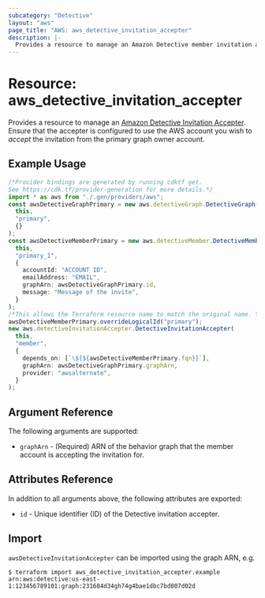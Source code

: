 ```yaml
---
subcategory: "Detective"
layout: "aws"
page_title: "AWS: aws_detective_invitation_accepter"
description: |-
  Provides a resource to manage an Amazon Detective member invitation accepter.
---
```


# Resource: aws\_detective\_invitation\_accepter

Provides a resource to manage an [Amazon Detective Invitation Accepter](https://docs.aws.amazon.com/detective/latest/APIReference/API_AcceptInvitation.html). Ensure that the accepter is configured to use the AWS account you wish to *accept* the invitation from the primary graph owner account.

## Example Usage

```typescript
/*Provider bindings are generated by running cdktf get.
See https://cdk.tf/provider-generation for more details.*/
import * as aws from "./.gen/providers/aws";
const awsDetectiveGraphPrimary = new aws.detectiveGraph.DetectiveGraph(
  this,
  "primary",
  {}
);
const awsDetectiveMemberPrimary = new aws.detectiveMember.DetectiveMember(
  this,
  "primary_1",
  {
    accountId: "ACCOUNT ID",
    emailAddress: "EMAIL",
    graphArn: awsDetectiveGraphPrimary.id,
    message: "Message of the invite",
  }
);
/*This allows the Terraform resource name to match the original name. You can remove the call if you don't need them to match.*/
awsDetectiveMemberPrimary.overrideLogicalId("primary");
new aws.detectiveInvitationAccepter.DetectiveInvitationAccepter(
  this,
  "member",
  {
    depends_on: [`\${${awsDetectiveMemberPrimary.fqn}}`],
    graphArn: awsDetectiveGraphPrimary.graphArn,
    provider: "awsalternate",
  }
);

```

## Argument Reference

The following arguments are supported:

* `graphArn` - (Required) ARN of the behavior graph that the member account is accepting the invitation for.

## Attributes Reference

In addition to all arguments above, the following attributes are exported:

* `id` - Unique identifier (ID) of the Detective invitation accepter.

## Import

`awsDetectiveInvitationAccepter` can be imported using the graph ARN, e.g.

```console
$ terraform import aws_detective_invitation_accepter.example arn:aws:detective:us-east-1:123456789101:graph:231684d34gh74g4bae1dbc7bd807d02d
```
